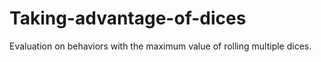 # Taking-advantage-of-dices
Evaluation on behaviors with the maximum value of rolling multiple dices.
